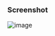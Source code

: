 ### Screenshot
![image](https://user-images.githubusercontent.com/98197909/203596020-291dedf9-c8be-42ce-9f54-a2ce10227e45.png)
